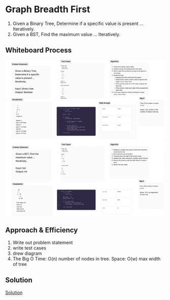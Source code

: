 # Graph Breadth First 

1. Given a Binary Tree, Determine if a specific value is present ... Iteratively.
2. Given a BST, Find the maximum value ... Iteratively.

## Whiteboard Process

  <!-- Embedded whiteboard image -->

![Whiteboard Image](lab36-1.png)
![Whiteboard Image](lab36-2.png)

## Approach & Efficiency

1. Write out problem statement
2. write test cases
3. drew diagram
4. The Big O Time: O(n) number of nodes in tree. Space: O(w) max width of tree

## Solution

[Solution](../../docs/computational-thinking/lab36.py)
